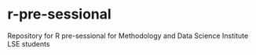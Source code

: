 # r-pre-sessional
Repository for R pre-sessional for Methodology and Data Science Institute LSE students 
